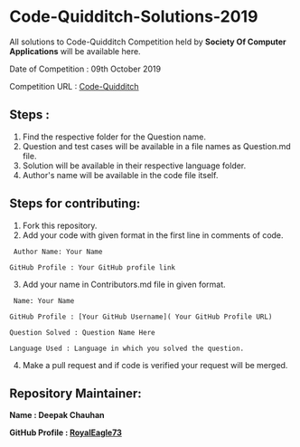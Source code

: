 # Code-Quidditch-Solutions-2019
All solutions to Code-Quidditch Competition held by **Society Of Computer Applications** will be available here.

Date of Competition : 09th October 2019

Competition URL : [Code-Quidditch](https://www.hackerearth.com/challenges/college/Code-Quidditch/)

## Steps :
1) Find the respective folder for the Question name.
2) Question and test cases will be available in a file names as Question.md file.
3) Solution will be available in their respective language folder.
4) Author's name will be available in the code file itself.

## Steps for contributing:
1) Fork this repository.
2) Add your code with given format in the first line in comments of code.

`
Author Name: Your Name`

`GitHub Profile : Your GitHub profile link`

3) Add your name in Contributors.md file in given format.

`
Name: Your Name`

`GitHub Profile : [Your GitHub Username]( Your GitHub Profile URL)`

`Question Solved : Question Name Here`

`Language Used : Language in which you solved the question.`

4) Make a pull request and if code is verified your request will be merged.

## Repository Maintainer:
**Name : Deepak Chauhan**

**GitHub Profile : [RoyalEagle73](https://Github.com/RoyalEagle73)**
